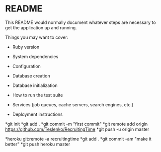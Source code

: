 # README

This README would normally document whatever steps are necessary to get the
application up and running.

Things you may want to cover:

* Ruby version

* System dependencies

* Configuration

* Database creation

* Database initialization

* How to run the test suite

* Services (job queues, cache servers, search engines, etc.)

* Deployment instructions

*git init 
*git add . 
*git commit -m "first commit" 
*git remote add origin https://github.com/Teslenko/RecruitingTime 
*git push -u origin master

*heroku git:remote -a recruitingtime
*git add .
*git commit -am "make it better"
*git push heroku master
